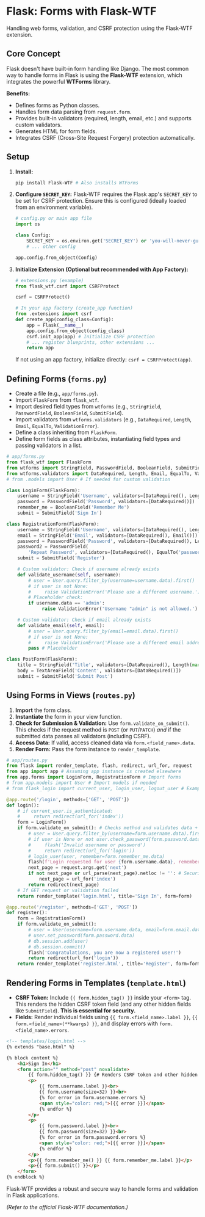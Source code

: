 # Flask: Forms with Flask-WTF

Handling web forms, validation, and CSRF protection using the Flask-WTF extension.

## Core Concept

Flask doesn't have built-in form handling like Django. The most common way to handle forms in Flask is using the **Flask-WTF** extension, which integrates the powerful **WTForms** library.

**Benefits:**
*   Defines forms as Python classes.
*   Handles form data parsing from `request.form`.
*   Provides built-in validators (required, length, email, etc.) and supports custom validators.
*   Generates HTML for form fields.
*   Integrates CSRF (Cross-Site Request Forgery) protection automatically.

## Setup

1.  **Install:**
    ```bash
    pip install Flask-WTF # Also installs WTForms
    ```
2.  **Configure `SECRET_KEY`:** Flask-WTF requires the Flask app's `SECRET_KEY` to be set for CSRF protection. Ensure this is configured (ideally loaded from an environment variable).
    ```python
    # config.py or main app file
    import os

    class Config:
        SECRET_KEY = os.environ.get('SECRET_KEY') or 'you-will-never-guess'
        # ... other config

    app.config.from_object(Config)
    ```
3.  **Initialize Extension (Optional but recommended with App Factory):**
    ```python
    # extensions.py (example)
    from flask_wtf.csrf import CSRFProtect

    csrf = CSRFProtect()

    # In your app factory (create_app function)
    from .extensions import csrf
    def create_app(config_class=Config):
        app = Flask(__name__)
        app.config.from_object(config_class)
        csrf.init_app(app) # Initialize CSRF protection
        # ... register blueprints, other extensions ...
        return app
    ```
    If not using an app factory, initialize directly: `csrf = CSRFProtect(app)`.

## Defining Forms (`forms.py`)

*   Create a file (e.g., `app/forms.py`).
*   Import `FlaskForm` from `flask_wtf`.
*   Import desired field types from `wtforms` (e.g., `StringField`, `PasswordField`, `BooleanField`, `SubmitField`).
*   Import validators from `wtforms.validators` (e.g., `DataRequired`, `Length`, `Email`, `EqualTo`, `ValidationError`).
*   Define a class inheriting from `FlaskForm`.
*   Define form fields as class attributes, instantiating field types and passing validators in a list.

```python
# app/forms.py
from flask_wtf import FlaskForm
from wtforms import StringField, PasswordField, BooleanField, SubmitField, TextAreaField
from wtforms.validators import DataRequired, Length, Email, EqualTo, ValidationError
# from .models import User # If needed for custom validation

class LoginForm(FlaskForm):
    username = StringField('Username', validators=[DataRequired(), Length(min=4, max=25)])
    password = PasswordField('Password', validators=[DataRequired()])
    remember_me = BooleanField('Remember Me')
    submit = SubmitField('Sign In')

class RegistrationForm(FlaskForm):
    username = StringField('Username', validators=[DataRequired(), Length(min=4, max=25)])
    email = StringField('Email', validators=[DataRequired(), Email()])
    password = PasswordField('Password', validators=[DataRequired(), Length(min=6)])
    password2 = PasswordField(
        'Repeat Password', validators=[DataRequired(), EqualTo('password', message='Passwords must match.')])
    submit = SubmitField('Register')

    # Custom validator: Check if username already exists
    def validate_username(self, username):
        # user = User.query.filter_by(username=username.data).first()
        # if user is not None:
        #     raise ValidationError('Please use a different username.')
        # Placeholder check:
        if username.data == 'admin':
             raise ValidationError('Username "admin" is not allowed.')

    # Custom validator: Check if email already exists
    def validate_email(self, email):
        # user = User.query.filter_by(email=email.data).first()
        # if user is not None:
        #     raise ValidationError('Please use a different email address.')
        pass # Placeholder

class PostForm(FlaskForm):
    title = StringField('Title', validators=[DataRequired(), Length(max=120)])
    body = TextAreaField('Content', validators=[DataRequired()])
    submit = SubmitField('Submit Post')
```

## Using Forms in Views (`routes.py`)

1.  **Import** the form class.
2.  **Instantiate** the form in your view function.
3.  **Check for Submission & Validation:** Use `form.validate_on_submit()`. This checks if the request method is `POST` (or `PUT`/`PATCH`) *and* if the submitted data passes all validators (including CSRF).
4.  **Access Data:** If valid, access cleaned data via `form.<field_name>.data`.
5.  **Render Form:** Pass the form instance to `render_template`.

```python
# app/routes.py
from flask import render_template, flash, redirect, url_for, request
from app import app # Assuming app instance is created elsewhere
from app.forms import LoginForm, RegistrationForm # Import forms
# from app.models import User # Import models if needed
# from flask_login import current_user, login_user, logout_user # Example Login

@app.route('/login', methods=['GET', 'POST'])
def login():
    # if current_user.is_authenticated:
    #     return redirect(url_for('index'))
    form = LoginForm()
    if form.validate_on_submit(): # Checks method and validates data + CSRF
        # user = User.query.filter_by(username=form.username.data).first()
        # if user is None or not user.check_password(form.password.data):
        #     flash('Invalid username or password')
        #     return redirect(url_for('login'))
        # login_user(user, remember=form.remember_me.data)
        flash(f'Login requested for user {form.username.data}, remember_me={form.remember_me.data}')
        next_page = request.args.get('next')
        if not next_page or url_parse(next_page).netloc != '': # Security check for redirects
            next_page = url_for('index')
        return redirect(next_page)
    # If GET request or validation failed
    return render_template('login.html', title='Sign In', form=form)

@app.route('/register', methods=['GET', 'POST'])
def register():
    form = RegistrationForm()
    if form.validate_on_submit():
        # user = User(username=form.username.data, email=form.email.data)
        # user.set_password(form.password.data)
        # db.session.add(user)
        # db.session.commit()
        flash('Congratulations, you are now a registered user!')
        return redirect(url_for('login'))
    return render_template('register.html', title='Register', form=form)

```

## Rendering Forms in Templates (`template.html`)

*   **CSRF Token:** Include `{{ form.hidden_tag() }}` inside your `<form>` tag. This renders the hidden CSRF token field (and any other hidden fields like `SubmitField`). **This is essential for security.**
*   **Fields:** Render individual fields using `{{ form.<field_name>.label }}`, `{{ form.<field_name>(**kwargs) }}`, and display errors with `form.<field_name>.errors`.

```html
<!-- templates/login.html -->
{% extends "base.html" %}

{% block content %}
    <h1>Sign In</h1>
    <form action="" method="post" novalidate>
        {{ form.hidden_tag() }} {# Renders CSRF token and other hidden fields #}
        <p>
            {{ form.username.label }}<br>
            {{ form.username(size=32) }}<br>
            {% for error in form.username.errors %}
            <span style="color: red;">[{{ error }}]</span>
            {% endfor %}
        </p>
        <p>
            {{ form.password.label }}<br>
            {{ form.password(size=32) }}<br>
            {% for error in form.password.errors %}
            <span style="color: red;">[{{ error }}]</span>
            {% endfor %}
        </p>
        <p>{{ form.remember_me() }} {{ form.remember_me.label }}</p>
        <p>{{ form.submit() }}</p>
    </form>
{% endblock %}
```

Flask-WTF provides a robust and secure way to handle forms and validation in Flask applications.

*(Refer to the official Flask-WTF documentation.)*
